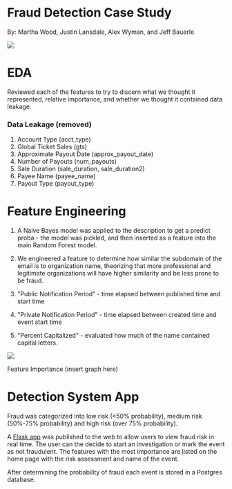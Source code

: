 # Fraud Detection Case Study

By: Martha Wood, Justin Lansdale, Alex Wyman, and Jeff Bauerle

![](https://www.lacera.com/about_lacera/img/FraudAlert-april-2019.jpg)



<!---![](https://www.mercuryinsurance.com/assets/images/blog-images/cyber-fraud-protection.jpg)--->


# EDA

Reviewed each of the features to try to discern what we thought it represented, relative importance, and whether we thought it contained data leakage. 

### Data Leakage (removed)
1. Account Type (acct_type)
2. Global Ticket Sales (gts)
3. Approximate Payout Date (approx_payout_date)
4. Number of Payouts (num_payouts)
5. Sale Duration (sale_duration, sale_duration2)
6. Payee Name (payee_name)
7. Payout Type (payout_type)


# Feature Engineering



1. A Naive Bayes model was applied to the description to get a predict proba - the model was pickled, and then inserted as a feature into the main Random Forest model.

2. We engineered a feature to determine how similar the subdomain of the email is to organization name, theorizing that more professional and legitimate organizations will have higher similarity and be less prone to be fraud.

3. "Public Notification Period" - time elapsed between published time and start time

4. "Private Notification Period" - time elapsed between created time and event start time

5. "Percent Capitalized" - evaluated how much of the name contained capital letters. 

![](https://raw.githubusercontent.com/woodmc10/fraud-detection-case-study/master/images/cruisecontrol_fraud.png?token=AH6VOJXQ6YD5KXZZFCUTUVK7MTWYI)

Feature Importance (insert graph here)

# Detection System App

Fraud was categorized into low risk (<50% probability), medium risk (50%-75% probability) and high risk (over 75% probability). 

A [Flask app](http://ec2-34-213-246-20.us-west-2.compute.amazonaws.com:8105) was published to the web to allow users to view fraud risk in real time. The user can the decide to start an investigation or mark the event as not fraudulent. The features with the most importance are listed on the home page with the risk assessment and name of the event. 

After determining the probability of fraud each event is stored in a Postgres database. 


